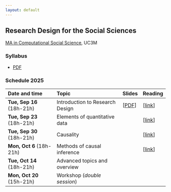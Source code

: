 ```yaml
---
layout: default
---
```


## Research Design for the Social Sciences

[MA in Computational Social Science](https://www.uc3m.es/master/computational-social-science), UC3M

### Syllabus

- [PDF](https://github.com/franvillamil/syllabi/blob/master/current/syllabus_research_design.pdf)

### Schedule 2025

| Date and time        | Topic                                   | Slides | Reading |
| :---        | :---                                    | :---   | :--- |
| **Tue, Sep 16** (18h-21h) | Introduction to Research Design | [[PDF](https://nbviewer.org/github/franvillamil/res_design/blob/master/slides/1_introduction/introduction.pdf)] | [[link](https://www.newyorker.com/magazine/2021/03/29/what-data-cant-do)] |
| **Tue, Sep 23** (18h-21h)  | Elements of quantitative data | <!-- [[PDF](https://nbviewer.org/github/franvillamil/res_design/blob/master/slides/2_basics_quantitative_data/basics_quant_data.pdf)] --> | [[link](https://journals.sagepub.com/doi/10.1177/0022002720963674)] |
| **Tue, Sep 30** (18h-21h)  | Causality | <!-- [[PDF](https://nbviewer.org/github/franvillamil/res_design/blob/master/slides/3_causality/causality.pdf)] --> | [[link](https://www.science.org/doi/10.1126/science.abp9364)] |
| **Mon, Oct 6** (18h-21h)    | Methods of causal inference | <!-- [[PDF](https://nbviewer.org/github/franvillamil/res_design/blob/master/slides/4_causal_inference_methods/causal_inference.pdf)] --> | [[link](https://journals.sagepub.com/doi/10.1177/20531680211058550)] |
| **Tue, Oct 14** (18h-21h) | Advanced topics and overview | <!-- [[PDF](https://nbviewer.org/github/franvillamil/res_design/blob/master/slides/5_advanced_topics/advanced.pdf)] --> | |
| **Mon, Oct 20** (15h-21h)  | Workshop (*double session*) | | |
